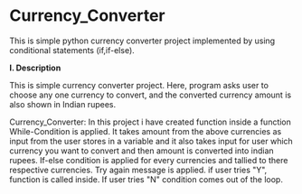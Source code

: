 # Currency_Converter
This is simple python currency converter project implemented by using conditional statements (if,if-else).

**I. Description**

This is simple currency converter project. Here, program asks user to choose any one currency to convert, and the converted currency amount is also shown in Indian 
rupees.






Currency_Converter:
In this project i have created function inside a function While-Condition is applied. It takes amount from the above currencies as input from the user stores in a variable and it also takes input for user which currency you want to convert and then amount is converted into indian rupees.
If-else condition is applied for every currencies and tallied to there respective currencies.
Try again message is applied. if user tries "Y", function is called inside. If user tries "N" condition comes out of the loop.


